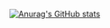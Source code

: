 [![Anurag's GitHub stats](https://github-readme-stats.vercel.app/api?username=hickey)](https://github.com/anuraghazra/github-readme-stats)

